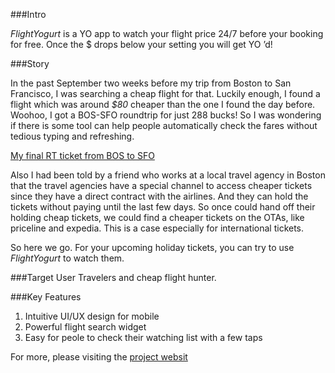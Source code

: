 ###Intro

*FlightYogurt* is a YO app to watch your flight price 24/7 before your booking for free. Once the $ drops below your setting you will get YO ’d!

###Story

In the past September two weeks before my trip from Boston to San Francisco, I was searching a cheap flight for that. Luckily enough, I found a flight which was around *$80* cheaper than the one I found the day before. Woohoo, I got a BOS-SFO roundtrip for just 288 bucks! So I was wondering if there is some tool can help people automatically check the fares without tedious typing and refreshing.

[My final RT ticket from BOS to SFO](https://pbs.twimg.com/media/B2noOfOIEAA4AW2.jpg) 

Also I had been told by a friend who works at a local travel agency in Boston that the travel agencies have a special channel to access cheaper tickets since they have a direct contract with the airlines. And they can hold the tickets without paying until the last few days. So once could hand off their holding cheap tickets, we could find a cheaper tickets on the OTAs, like priceline and expedia. This is a case especially for international tickets.

So here we go. For your upcoming holiday tickets, you can try to use *FlightYogurt* to watch them.

###Target User
Travelers and cheap flight hunter. 

###Key Features
1. Intuitive UI/UX design for mobile
2. Powerful flight search widget
3. Easy for peole to check their watching list with a few taps

For more, please visiting the [project websit](http://flightyogurt.haohcraft.com/)